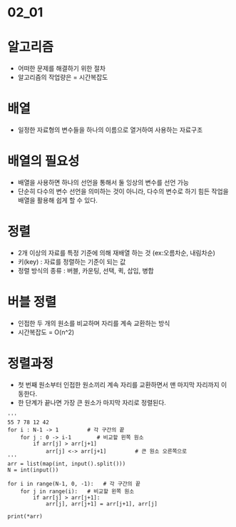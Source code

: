 # 02_01

# 알고리즘

- 어떠한 문제를 해결하기 위한 절차
- 알고리즘의 작업량은 = 시간복잡도

# 배열

- 일정한 자료형의 변수들을 하나의 이름으로 열거하여 사용하는 자료구조

# 배열의 필요성

- 배열을 사용하면 하나의 선언을 통해서 둘 잉상의 변수를 선언 가능
- 단순히 다수의 변수 선언을 의미하는 것이 아니라, 다수의 변수로 하기 힘든 작업을 배열을 활용해 쉽게 할 수 있다.

# 정렬

- 2개 이상의 자료를 특정 기준에 의해 재배열 하는 것 (ex:오름차순, 내림차순)
- 키(key) : 자료를 정렬하는 기준이 되는 값
- 정렬 방식의 종류 : 버블, 카운팅, 선택, 퀵, 삽입, 병합

# 버블 정렬

- 인접한 두 개의 원소를 비교하며 자리를 계속 교환하는 방식
- 시간복잡도 = O(n^2)

# 정렬과정

- 첫 번째 원소부터 인접한 원소끼리 계속 자리를 교환하면서 맨 마지막 자리까지 이동한다.
- 한 단계가 끝나면 가장 큰 원소가 마지막 자리로 정렬된다.

```
'''
55 7 78 12 42
for i : N-1 -> 1         # 각 구간의 끝
    for j : 0 -> i-1        # 비교할 왼쪽 원소
        if arr[j] > arr[j+1]
            arr[j] <-> arr[j+1]         # 큰 원소 오른쪽으로
'''
arr = list(map(int, input().split()))
N = int(input())

for i in range(N-1, 0, -1):   # 각 구간의 끝
    for j in range(i):   # 비교할 왼쪽 원소
        if arr[j] > arr[j+1]:
            arr[j], arr[j+1] = arr[j+1], arr[j]

print(*arr)
```

